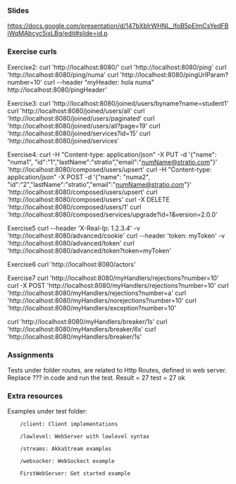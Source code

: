 ### Slides ###

https://docs.google.com/presentation/d/147bXbIrWHNL_lfoB5pEImCsYedFBiWqMAbcyc5ixLBg/edit#slide=id.p

### Exercise curls ###
Exercise2:
curl 'http://localhost:8080/'
curl 'http://localhost:8080/ping'
curl 'http://localhost:8080/ping/numa'
curl 'http://localhost:8080/pingUrlParam?number=10'
curl --header "myHeader: hola numa" http://localhost:8080/pingHeader'

Exercise3:
curl  'http://localhost:8080/joined/users/byname?name=student1'
curl  'http://localhost:8080/joined/users/all'
curl  'http://localhost:8080/joined/users/paginated'
curl  'http://localhost:8080/joined/users/all?page=19'
curl  'http://localhost:8080/joined/services?id=15'
curl  'http://localhost:8080/joined/services'

Exercise4:
curl -H "Content-type: application/json" -X PUT -d '{"name": "numa1", "id":"1","lastName":"stratio","email":"numName@stratio.com"}'  'http://localhost:8080/composed/users/upsert'
curl -H "Content-type: application/json" -X POST -d '{"name": "numa2", "id":"2","lastName":"stratio","email":"numName@stratio.com"}'  'http://localhost:8080/composed/users/upsert'
curl 'http://localhost:8080/composed/users'
curl -X DELETE 'http://localhost:8080/composed/users/1'
curl  'http://localhost:8080/composed/services/upgrade?id=1&version=2.0.0'

Exercise5
curl  --header  'X-Real-Ip: 1.2.3.4' -v 'http://localhost:8080/advanced/cookie'
curl --header 'token: myToken' -v 'http://localhost:8080/advanced/token'
curl  'http://localhost:8080/advanced/token?token=myToken'

Exercise6
curl  'http://localhost:8080/actors'

Exercise7
curl  'http://localhost:8080/myHandlers/rejections?number=10'
curl -X POST 'http://localhost:8080/myHandlers/rejections?number=10'
curl 'http://localhost:8080/myHandlers/rejections?number=a'
curl 'http://localhost:8080/myHandlers/norejections?number=10'
curl 'http://localhost:8080/myHandlers/exception?number=10'

curl 'http://localhost:8080/myHandlers/breaker/1s'
curl 'http://localhost:8080/myHandlers/breaker/6s'
curl 'http://localhost:8080/myHandlers/breaker/1s'

### Assignments ###

Tests under folder routes, are related to Http Routes, defined in web server. Replace ??? in code
and run the test.
Result =  27 test = 27 ok 

### Extra resources ###

Examples under test folder:
        
        /client: Client implementations
        
        /lowlevel: WebServer with lowlevel syntax
        
        /streams: AkkaStream examples
        
        /websocker: WebSockect example
        
        FirstWebServer: Get started example